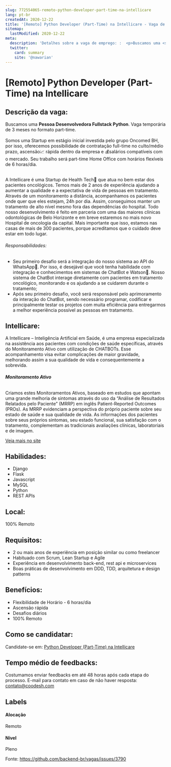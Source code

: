 ```yaml
---
slug: 772554065-remoto-python-developer-part-time-na-intellicare
lang: pt-br
createdAt: 2020-12-22
title: '[Remoto] Python Developer (Part-Time) na Intellicare - Vaga de Emprego'
sitemap:
  lastModified: 2020-12-22
meta:
  description: 'Detalhes sobre a vaga de emprego: :  <p>Buscamos uma <strong>Pessoa Desenvolvedora Fullstack Python</strong>. Vaga temporária de 3 meses no formato part-time.<br><br>Somos uma Startup em estágio inicial investida pelo grupo Oncomed BH, por isso, oferecemos possibilidade de contratação full-time no culto/médio prazo, ascensão📈 rápida dentro da empresa e 💰salários compatíveis com o mercado. Seu trabalho será part-time Home Office com horários flexíveis de 6 horas/dia.</p> <p><br>A Intellicare é uma Startup de Health Tech🧬 que atua no bem estar dos pacientes oncológicos. Temos mais de 2 anos de experiência ajudando a aumentar a qualidade e a expectativa de vida de pessoas em tratamento. Através de um monitoramento a distância, acompanhamos os pacientes onde quer que eles estejam, 24h por dia. Assim, conseguimos manter um tratamento de alto nível mesmo fora das dependências do hospital. Todo nosso desenvolvimento é feito em parceria com uma das maiores clínicas odontológicas de Belo Horizonte e em breve estaremos no mais novo Hospital de oncologia da capital. Mais importante que isso, estamos nas casas de mais de 300 pacientes, porque acreditamos que o cuidado deve estar em todo lugar.<br></p> <h6>Responsabilidades:</h6> <ul> <li>Seu primeiro desafio será a integração do nosso sistema ao API do WhatsApp💬. Por isso, é desejável que você tenha habilidade com integração e conhecimentos em sistemas de ChatBot e Watson🤖. Nosso sistema de ChatBot interage diretamente com pacientes em tratamento oncológico, monitorando e os ajudando a se cuidarem durante o tratamento;</li> <li>Após seu primeiro desafio, você será responsável pelo aprimoramento da interação do ChatBot, sendo necessário programar, codificar e principalmente testar os projetos com muita eficiência para entregarmos a melhor experiência possível as pessoas em tratamento.</li> </ul>'
  twitter:
    card: summary
    site: '@nawarian'
---
```


# [Remoto] Python Developer (Part-Time) na Intellicare

## Descrição da vaga: 
 <p>Buscamos uma <strong>Pessoa Desenvolvedora Fullstack Python</strong>. Vaga temporária de 3 meses no formato part-time.<br><br>Somos uma Startup em estágio inicial investida pelo grupo Oncomed BH, por isso, oferecemos possibilidade de contratação full-time no culto/médio prazo, ascensão📈 rápida dentro da empresa e 💰salários compatíveis com o mercado. Seu trabalho será part-time Home Office com horários flexíveis de 6 horas/dia.</p>
<p><br>A Intellicare é uma Startup de Health Tech🧬 que atua no bem estar dos pacientes oncológicos. Temos mais de 2 anos de experiência ajudando a aumentar a qualidade e a expectativa de vida de pessoas em tratamento. Através de um monitoramento a distância, acompanhamos os pacientes onde quer que eles estejam, 24h por dia. Assim, conseguimos manter um tratamento de alto nível mesmo fora das dependências do hospital. Todo nosso desenvolvimento é feito em parceria com uma das maiores clínicas odontológicas de Belo Horizonte e em breve estaremos no mais novo Hospital de oncologia da capital. Mais importante que isso, estamos nas casas de mais de 300 pacientes, porque acreditamos que o cuidado deve estar em todo lugar.<br></p>
<h6>Responsabilidades:</h6>
<ul>
<li>Seu primeiro desafio será a integração do nosso sistema ao API do WhatsApp💬. Por isso, é desejável que você tenha habilidade com integração e conhecimentos em sistemas de ChatBot e Watson🤖. Nosso sistema de ChatBot interage diretamente com pacientes em tratamento oncológico, monitorando e os ajudando a se cuidarem durante o tratamento;</li>
<li>Após seu primeiro desafio, você será responsável pelo aprimoramento da interação do ChatBot, sendo necessário programar, codificar e principalmente testar os projetos com muita eficiência para entregarmos a melhor experiência possível as pessoas em tratamento.</li>
</ul>

## Intellicare: 
 <p>A Intellicare – Inteligência Artificial em Saúde, é uma empresa especializada na assistência aos pacientes com condições de saúde específicas, através do Monitoramento Ativo com utilização de CHATBOTs. Esse acompanhamento visa evitar complicações de maior gravidade, melhorando assim a sua qualidade de vida e consequentemente a sobrevida.</p>

<h6><strong>Monitoramento Ativo</strong></h6>
<p>Criamos estes Monitoramentos Ativos, baseado em estudos que apontam uma grande melhoria de sintomas através do uso da “Análise de Resultados Relatados pelo Paciente” (MRRP) em inglês Patient-Reported Outcomes (PROs). As MRRP evidenciam a perspectiva do próprio paciente sobre seu estado de saúde e sua qualidade de vida. As informações dos pacientes sobre seus próprios sintomas, seu estado funcional, sua satisfação com o tratamento, complementam as tradicionais avaliações clínicas, laboratoriais e de imagem.&nbsp;</p><a href='https://coodesh.com/empresas/intellicare'>Veja mais no site</a>

 ## Habilidades: 
 - Django 
- Flask 
- Javascript 
- MySQL 
- Python 
- REST APIs
## Local: 
 100% Remoto
## Requisitos: 
 - 2 ou mais anos de experiência em posição similar ou como freelancer 
- Habituado com Scrum, Lean Startup e Agile  
- Experiência em desenvolvimento back-end, rest api e microservices 
- Boas práticas de desenvolvimento em DDD, TDD, arquitetura e design patterns 

## Benefícios: 
 - Flexibilidade de Horário - 6 horas/dia 
- Ascensão rápida 
- Desafios diários 
- 100% Remoto
## Como se candidatar:
Candidate-se em: [Python Developer (Part-Time) na Intellicare](https://coodesh.com/vagas/desenvolvedor-python-184351?origin=github&modal=open)
## Tempo médio de feedbacks:
 Costumamos enviar feedbacks em até 48 horas após cada etapa do processo. E-mail para contato em caso de não haver resposta: [contato@coodesh.com](mailto:contato@coodesh.com)
## Labels
#### Alocação
Remoto
#### Nível
Pleno

Fonte: https://github.com/backend-br/vagas/issues/3790